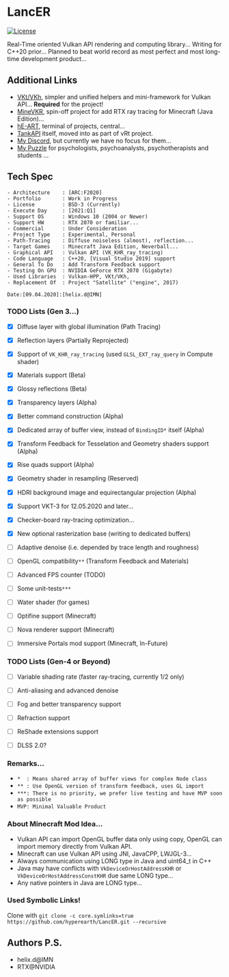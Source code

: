 # LancER

[![License](https://img.shields.io/badge/License-BSD%203--Clause-blue.svg)](https://opensource.org/licenses/BSD-3-Clause)

Real-Time oriented Vulkan API rendering and computing library...
Writing for C++20 prior...
Planned to beat world record as most perfect and most long-time development product...


## Additional Links

- [VKt/VKh](https://github.com/world8th/vkt), simpler and unified helpers and mini-framework for Vulkan API... **Required** for the project!
- [MineVKR](https://github.com/hyperearth/MineVKR), spin-off project for add RTX ray tracing for Minecraft (Java Edition)...
- [hE-ART](https://github.com/hyperearth/hE-ART), terminal of projects, central...
- [TankAPI](https://github.com/world8th/vRt/tree/TankAPI) itself, moved into as part of vRt project. 
- [My Discord](https://discord.gg/NqjBJsG), but currently we have no focus for them... 
- [My Puzzle](https://vk.cc/afiR3v) for psychologists, psychoanalysts, psychotherapists and students ...


## Tech Spec

```MD
- Architecture    : [ARC:F2020]
- Portfolio       : Work in Progress
- License         : BSD-3 (Currently)
- Execute Day     : [2021:Q1]
- Support OS      : Windows 10 (2004 or Newer)
- Support HW      : RTX 2070 or familiar...
- Commercial      : Under Consideration
- Project Type    : Experimental, Personal
- Path-Tracing    : Diffuse noiseless (almost), reflection...
- Target Games    : Minecraft Java Edition, Neverball...
- Graphical API   : Vulkan API (VK_KHR_ray_tracing)
- Code Language   : C++20, [Visual Studio 2019] support
- General To Do   : Add Transform Feedback support
- Testing On GPU  : NVIDIA GeForce RTX 2070 (Gigabyte)
- Used Libraries  : Vulkan-HPP, VKt/VKh, 
- Replacement Of  : Project "Satellite" ("engine", 2017)

Date:[09.04.2020]:[helix.d@IMN]
```


### TODO Lists (Gen 3...)

- [x] Diffuse layer with global illumination (Path Tracing)
- [x] Reflection layers (Partially Reprojected)
- [x] Support of `VK_KHR_ray_tracing` (used `GLSL_EXT_ray_query` in Compute shader)
- [x] Materials support (Beta)
- [x] Glossy reflections (Beta)
- [x] Transparency layers (Alpha)
- [x] Better command construction (Alpha)
- [x] Dedicated array of buffer view, instead of `BindingID*` itself (Alpha)
- [x] Transform Feedback for Tesselation and Geometry shaders support (Alpha)
- [x] Rise quads support (Alpha)
- [x] Geometry shader in resampling (Reserved)
- [x] HDRI background image and equirectangular projection (Alpha)
- [x] Support VKT-3 for 12.05.2020 and later... 
- [x] Checker-board ray-tracing optimization...
- [x] New optional rasterization base (writing to dedicated buffers)
- [ ] Adaptive denoise (i.e. depended by trace length and roughness)
- [ ] OpenGL compatibility`**` (Transform Feedback and Materials)
- [ ] Advanced FPS counter (TODO)
- [ ] Some unit-tests`***` 
- [ ] Water shader (for games)
- [ ] Optifine support (Minecraft)
- [ ] Nova renderer support (Minecraft)
- [ ] Immersive Portals mod support (Minecraft, In-Future)


### TODO Lists (Gen-4 or Beyond)

- [ ] Variable shading rate (faster ray-tracing, currently 1/2 only)
- [ ] Anti-aliasing and advanced denoise
- [ ] Fog and better transparency support 
- [ ] Refraction support
- [ ] ReShade extensions support
- [ ] DLSS 2.0?


### Remarks...

- `*  : Means shared array of buffer views for complex Node class`
- `** : Use OpenGL version of transform feedback, uses GL import`
- `***: There is no priority, we prefer live testing and have MVP soon as possible`
- `MVP: Minimal Valuable Product`


### About Minecraft Mod Idea... 

- Vulkan API can import OpenGL buffer data only using copy, OpenGL can import memory directly from Vulkan API. 
- Minecraft can use Vulkan API using JNI, JavaCPP, LWJGL-3... 
- Always communication using LONG type in Java and uint64_t in C++ 
- Java may have conflicts with `VkDeviceOrHostAddressKHR` or `VkDeviceOrHostAddressConstKHR` due same LONG type... 
- Any native pointers in Java are LONG type... 


### Used Symbolic Links!

Clone with `git clone -c core.symlinks=true https://github.com/hyperearth/LancER.git --recursive`


## Authors P.S.

- helix.d@IMN
- RTX@NVIDIA

